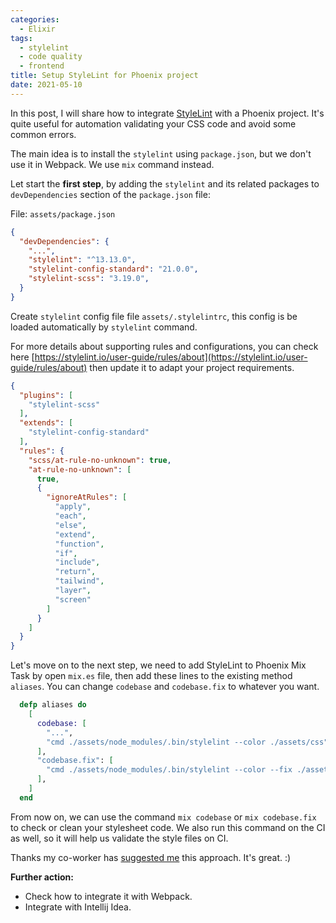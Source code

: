 ```yaml
---
categories:
  - Elixir
tags:
  - stylelint
  - code quality
  - frontend
title: Setup StyleLint for Phoenix project
date: 2021-05-10
---
```



In this post, I will share how to integrate [StyleLint](https://stylelint.io) with a Phoenix project. It's quite useful for automation validating your CSS code and avoid some common errors.

The main idea is to install the `stylelint` using `package.json`, but we don't use it in Webpack. We use `mix` command instead.

Let start the **first step**, by adding the `stylelint` and its related packages to `devDependencies` section of the `package.json` file:

File: `assets/package.json`

```json
{
  "devDependencies": {
    "...",
    "stylelint": "^13.13.0",
    "stylelint-config-standard": "21.0.0",
    "stylelint-scss": "3.19.0",
  }
}
```

Create `stylelint` config file file `assets/.stylelintrc`, this config is be loaded automatically by `stylelint` command.

For more details about supporting rules and configurations, you can check here [https://stylelint.io/user-guide/rules/about](https://stylelint.io/user-guide/rules/about) then update it to adapt your project requirements.

```json
{
  "plugins": [
    "stylelint-scss"
  ],
  "extends": [
    "stylelint-config-standard"
  ],
  "rules": {
    "scss/at-rule-no-unknown": true,
    "at-rule-no-unknown": [
      true,
      {
        "ignoreAtRules": [
          "apply",
          "each",
          "else",
          "extend",
          "function",
          "if",
          "include",
          "return",
          "tailwind",
          "layer",
          "screen"
        ]
      }
    ]
  }
}

```

Let's move on to the next step, we need to add StyleLint to Phoenix Mix Task by open `mix.es` file, then add these lines to the existing method `aliases`.
You can change `codebase` and `codebase.fix` to whatever you want.

```elixir
  defp aliases do
    [
      codebase: [
        "...",
        "cmd ./assets/node_modules/.bin/stylelint --color ./assets/css"
      ],
      "codebase.fix": [
        "cmd ./assets/node_modules/.bin/stylelint --color --fix ./assets/css"
      ],
    ]
  end
```

From now on, we can use the command `mix codebase` or `mix codebase.fix` to check or clean your stylesheet code.
We also run this command on the CI as well, so it will help us validate the style files on CI.

Thanks my co-worker has [suggested me](https://github.com/byhbt/kwtool/pull/32#discussion_r622694106) this approach. It's great. :)

**Further action:**
- Check how to integrate it with Webpack.
- Integrate with Intellij Idea.